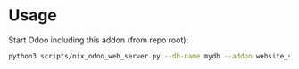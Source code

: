 # Usage

Start Odoo including this addon (from repo root):

```bash
python3 scripts/nix_odoo_web_server.py --db-name mydb --addon website_snippet_country_dropdown
```
